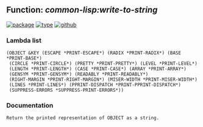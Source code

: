 ## Function: ***common-lisp:write-to-string***
[![package](https://img.shields.io/badge/Package-COMMON--LISP-5f9ea0.svg?style=social&colorA=999999)](../) [![type](https://img.shields.io/badge/Type-Function-5f9ea0.svg?style=social&colorA=999999)](../#function) [![github](https://img.shields.io/badge/GitHub-View_the_source-5f9ea0.svg?style=social&colorA=999999&logo=github)](https://github.com/sbcl/sbcl/blob/master/src/code/print.lisp/) 
### Lambda list
```
(OBJECT &KEY (ESCAPE *PRINT-ESCAPE*) (RADIX *PRINT-RADIX*) (BASE *PRINT-BASE*)
 (CIRCLE *PRINT-CIRCLE*) (PRETTY *PRINT-PRETTY*) (LEVEL *PRINT-LEVEL*)
 (LENGTH *PRINT-LENGTH*) (CASE *PRINT-CASE*) (ARRAY *PRINT-ARRAY*)
 (GENSYM *PRINT-GENSYM*) (READABLY *PRINT-READABLY*)
 (RIGHT-MARGIN *PRINT-RIGHT-MARGIN*) (MISER-WIDTH *PRINT-MISER-WIDTH*)
 (LINES *PRINT-LINES*) (PPRINT-DISPATCH *PRINT-PPRINT-DISPATCH*)
 (SUPPRESS-ERRORS *SUPPRESS-PRINT-ERRORS*))
```
### Documentation
```
Return the printed representation of OBJECT as a string.
```
